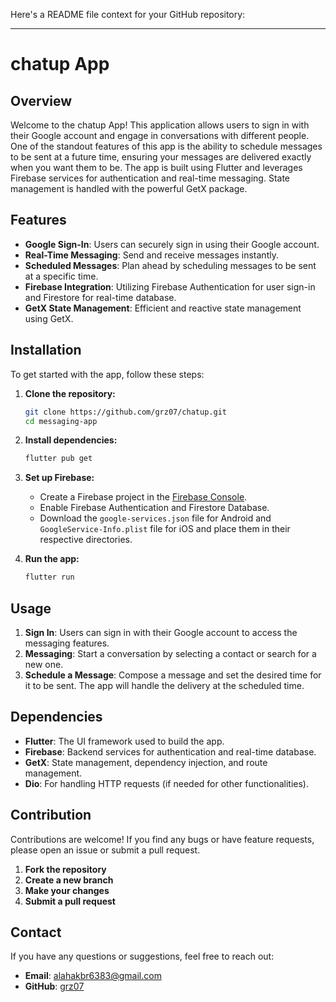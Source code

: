 Here's a README file context for your GitHub repository:

---

# chatup App

## Overview

Welcome to the chatup App! This application allows users to sign in with their Google account and engage in conversations with different people. One of the standout features of this app is the ability to schedule messages to be sent at a future time, ensuring your messages are delivered exactly when you want them to be. The app is built using Flutter and leverages Firebase services for authentication and real-time messaging. State management is handled with the powerful GetX package.

## Features

- **Google Sign-In**: Users can securely sign in using their Google account.
- **Real-Time Messaging**: Send and receive messages instantly.
- **Scheduled Messages**: Plan ahead by scheduling messages to be sent at a specific time.
- **Firebase Integration**: Utilizing Firebase Authentication for user sign-in and Firestore for real-time database.
- **GetX State Management**: Efficient and reactive state management using GetX.

## Installation

To get started with the app, follow these steps:

1. **Clone the repository:**

   ```sh
   git clone https://github.com/grz07/chatup.git
   cd messaging-app
   ```

2. **Install dependencies:**

   ```sh
   flutter pub get
   ```

3. **Set up Firebase:**

   - Create a Firebase project in the [Firebase Console](https://console.firebase.google.com/).
   - Enable Firebase Authentication and Firestore Database.
   - Download the `google-services.json` file for Android and `GoogleService-Info.plist` file for iOS and place them in their respective directories.

4. **Run the app:**

   ```sh
   flutter run
   ```

## Usage

1. **Sign In**: Users can sign in with their Google account to access the messaging features.
2. **Messaging**: Start a conversation by selecting a contact or search for a new one.
3. **Schedule a Message**: Compose a message and set the desired time for it to be sent. The app will handle the delivery at the scheduled time.

## Dependencies

- **Flutter**: The UI framework used to build the app.
- **Firebase**: Backend services for authentication and real-time database.
- **GetX**: State management, dependency injection, and route management.
- **Dio**: For handling HTTP requests (if needed for other functionalities).

## Contribution

Contributions are welcome! If you find any bugs or have feature requests, please open an issue or submit a pull request.

1. **Fork the repository**
2. **Create a new branch**
3. **Make your changes**
4. **Submit a pull request**

## Contact

If you have any questions or suggestions, feel free to reach out:

- **Email**: alahakbr6383@gmail.com
- **GitHub**: [grz07](https://github.com/grz07)

